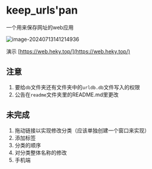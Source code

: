 # keep_urls'pan
一个用来保存网址的web应用



![image-20240713141214936](https://pan.heky.top/d/博客图片/image-20240713141214936.png)

演示 [https://web.heky.top/](https://web.heky.top/)

## 注意
1. 要给`db`文件夹还有文件夹中的`urldb.db`文件写入的权限
2. 公告在`readme`文件夹里的README.md里更改



## 未完成

1. 拖动链接以实现修改分类（应该单独创建一个窗口来实现）
3. 添加标签
4. 分类的顺序
6. 对分类整体名称的修改
7. 手机端